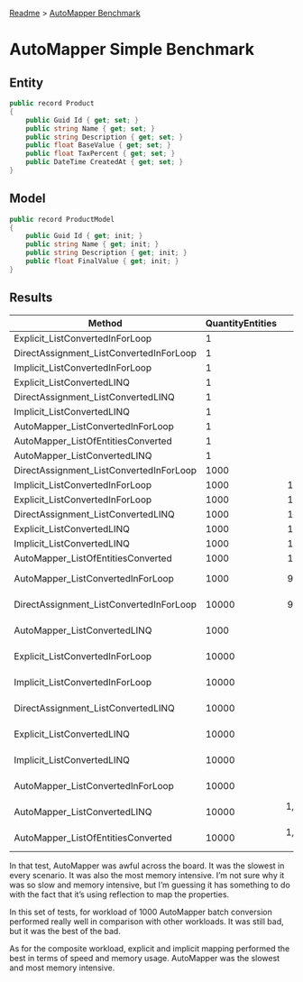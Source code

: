 [Readme](./readme.md) > [AutoMapper Benchmark](./automapperbenchmark.md)

# AutoMapper Simple Benchmark
## Entity
```csharp
public record Product
{
    public Guid Id { get; set; }
    public string Name { get; set; }
    public string Description { get; set; }
    public float BaseValue { get; set; }
    public float TaxPercent { get; set; }
    public DateTime CreatedAt { get; set; }
}
```

## Model
```csharp
public record ProductModel
{
    public Guid Id { get; init; }
    public string Name { get; init; }
    public string Description { get; init; }
    public float FinalValue { get; init; }
}
```


## Results
| Method                                  | QuantityEntities |             Mean |          Error |         StdDev |           Median |              Min |              Max | Rank |     Gen0 |    Gen1 |    Gen2 | Allocated |
|-----------------------------------------|------------------|-----------------:|---------------:|---------------:|-----------------:|-----------------:|-----------------:|-----:|---------:|--------:|--------:|----------:|
| Explicit_ListConvertedInForLoop         | 1                |         8.647 ns |      0.1995 ns |      0.3697 ns |         8.531 ns |         8.086 ns |         9.690 ns |    1 |   0.0089 |       - |       - |      56 B |
| DirectAssignment_ListConvertedInForLoop | 1                |         8.907 ns |      0.2091 ns |      0.5582 ns |         8.985 ns |         7.905 ns |        10.364 ns |    2 |   0.0089 |       - |       - |      56 B |
| Implicit_ListConvertedInForLoop         | 1                |         8.936 ns |      0.2048 ns |      0.4274 ns |         8.951 ns |         8.284 ns |         9.781 ns |    2 |   0.0089 |       - |       - |      56 B |
| Explicit_ListConvertedLINQ              | 1                |        55.719 ns |      1.1408 ns |      2.0861 ns |        55.729 ns |        52.744 ns |        60.802 ns |    3 |   0.0268 |       - |       - |     168 B |
| DirectAssignment_ListConvertedLINQ      | 1                |        57.918 ns |      1.2112 ns |      3.5714 ns |        57.510 ns |        52.771 ns |        66.731 ns |    4 |   0.0268 |       - |       - |     168 B |
| Implicit_ListConvertedLINQ              | 1                |        63.086 ns |      1.6583 ns |      4.6772 ns |        61.774 ns |        55.936 ns |        75.988 ns |    5 |   0.0268 |       - |       - |     168 B |
| AutoMapper_ListConvertedInForLoop       | 1                |        98.559 ns |      1.9846 ns |      2.2059 ns |        98.010 ns |        96.108 ns |       103.569 ns |    6 |   0.0088 |       - |       - |      56 B |
| AutoMapper_ListOfEntitiesConverted      | 1                |       124.542 ns |      2.5236 ns |      4.6146 ns |       123.727 ns |       119.203 ns |       136.325 ns |    7 |   0.0229 |       - |       - |     144 B |
| AutoMapper_ListConvertedLINQ            | 1                |       145.792 ns |      0.9940 ns |      0.8811 ns |       145.959 ns |       144.286 ns |       147.573 ns |    8 |   0.0370 |       - |       - |     232 B |
| DirectAssignment_ListConvertedInForLoop | 1000             |     8,782.417 ns |    175.2428 ns |    163.9222 ns |     8,843.095 ns |     8,547.931 ns |     9,059.572 ns |    9 |   8.9264 |       - |       - |   56000 B |
| Implicit_ListConvertedInForLoop         | 1000             |    10,093.958 ns |    191.2182 ns |    234.8332 ns |    10,079.356 ns |     9,630.954 ns |    10,491.277 ns |   10 |   8.9264 |       - |       - |   56000 B |
| Explicit_ListConvertedInForLoop         | 1000             |    10,541.264 ns |    141.9899 ns |    132.8175 ns |    10,539.351 ns |    10,336.105 ns |    10,738.193 ns |   11 |   8.9264 |       - |       - |   56000 B |
| DirectAssignment_ListConvertedLINQ      | 1000             |    13,835.707 ns |    270.2320 ns |    321.6919 ns |    13,929.976 ns |    13,317.441 ns |    14,243.372 ns |   12 |  10.2081 |  1.6785 |       - |   64104 B |
| Explicit_ListConvertedLINQ              | 1000             |    14,068.178 ns |    182.7289 ns |    161.9844 ns |    14,070.295 ns |    13,794.986 ns |    14,297.040 ns |   12 |  10.2081 |  1.6785 |       - |   64104 B |
| Implicit_ListConvertedLINQ              | 1000             |    14,341.197 ns |    284.3339 ns |    593.5108 ns |    14,465.900 ns |    13,409.798 ns |    15,985.426 ns |   12 |  10.2081 |  1.6785 |       - |   64104 B |
| AutoMapper_ListOfEntitiesConverted      | 1000             |    18,755.543 ns |    356.1501 ns |    349.7870 ns |    18,599.483 ns |    18,407.730 ns |    19,469.247 ns |   13 |  11.5662 |  1.9226 |       - |   72600 B |
| AutoMapper_ListConvertedInForLoop       | 1000             |    96,660.704 ns |  1,919.0465 ns |  3,043.8111 ns |    98,146.570 ns |    90,985.327 ns |   100,940.381 ns |   14 |   8.9111 |       - |       - |   56000 B |
| DirectAssignment_ListConvertedInForLoop | 10000            |    97,572.916 ns |  1,914.3615 ns |  3,995.9854 ns |    96,964.270 ns |    90,736.938 ns |   106,744.849 ns |   14 |  89.2334 |       - |       - |  560000 B |
| AutoMapper_ListConvertedLINQ            | 1000             |   100,143.725 ns |  1,978.3433 ns |  3,194.6556 ns |    99,945.770 ns |    95,212.390 ns |   105,190.466 ns |   15 |  10.1318 |  1.5869 |       - |   64168 B |
| Explicit_ListConvertedInForLoop         | 10000            |   113,975.152 ns |  2,241.9198 ns |  2,302.2866 ns |   113,211.304 ns |   111,252.563 ns |   119,793.896 ns |   16 |  89.2334 |       - |       - |  560000 B |
| Implicit_ListConvertedInForLoop         | 10000            |   116,120.808 ns |  1,257.9297 ns |  1,176.6682 ns |   116,345.032 ns |   113,594.531 ns |   117,466.138 ns |   17 |  89.2334 |       - |       - |  560000 B |
| DirectAssignment_ListConvertedLINQ      | 10000            |   186,010.936 ns |  3,700.2757 ns |  4,261.2430 ns |   186,835.645 ns |   179,188.770 ns |   191,703.394 ns |   18 | 101.8066 | 41.0156 |       - |  640104 B |
| Explicit_ListConvertedLINQ              | 10000            |   186,838.391 ns |  3,591.9402 ns |  3,843.3358 ns |   186,955.347 ns |   178,879.297 ns |   194,612.769 ns |   18 | 101.8066 | 41.0156 |       - |  640104 B |
| Implicit_ListConvertedLINQ              | 10000            |   192,103.914 ns |  3,735.1283 ns |  3,668.3955 ns |   192,140.649 ns |   182,759.595 ns |   198,899.585 ns |   19 | 101.8066 | 41.0156 |       - |  640104 B |
| AutoMapper_ListConvertedInForLoop       | 10000            |   995,521.141 ns | 19,836.4412 ns | 48,284.6394 ns |   987,702.051 ns |   917,358.984 ns | 1,083,250.586 ns |   20 |  87.8906 |       - |       - |  560002 B |
| AutoMapper_ListConvertedLINQ            | 10000            | 1,051,677.007 ns | 20,739.9704 ns | 30,400.3797 ns | 1,039,105.859 ns | 1,007,458.984 ns | 1,102,852.148 ns |   21 | 101.5625 | 41.0156 |       - |  640170 B |
| AutoMapper_ListOfEntitiesConverted      | 10000            | 1,106,267.364 ns | 21,729.0737 ns | 33,182.5904 ns | 1,100,171.484 ns | 1,029,599.609 ns | 1,192,829.297 ns |   22 | 136.7188 | 91.7969 | 33.2031 |  822480 B |

In that test, AutoMapper was awful across the board. It was the slowest in every scenario. It was also the most memory intensive. I’m not sure why it was so slow and memory intensive, but I’m guessing it has something to do
with the fact that it’s using reflection to map the properties. 

In this set of tests, for workload of 1000 AutoMapper batch conversion performed really well in comparison with other workloads. It was still bad, but it was the best of the bad.

As for the composite workload, explicit and implicit mapping performed the best in terms of speed and memory usage. AutoMapper was the slowest and most memory intensive.